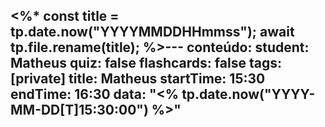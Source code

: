 <%*
const title = tp.date.now("YYYYMMDDHHmmss");
await tp.file.rename(title);
%>---
conteúdo: 
student: Matheus
quiz: false
flashcards: false
tags: [private]
title: Matheus
startTime: 15:30
endTime: 16:30
data: "<% tp.date.now("YYYY-MM-DD[T]15:30:00") %>"
---

